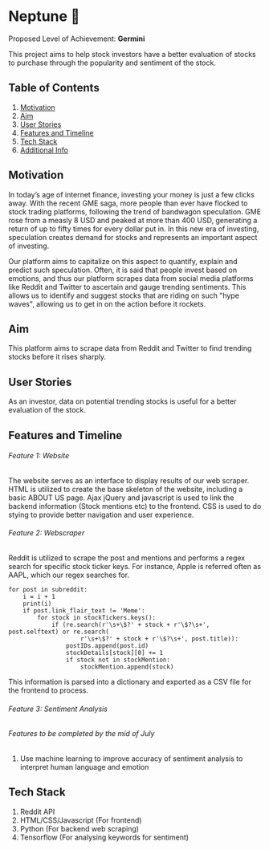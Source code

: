 # Neptune :rocket:

Proposed Level of Achievement: **Germini**

This project aims to help stock investors have a better evaluation of stocks to purchase through the popularity and sentiment of the stock.

## Table of Contents
1. [Motivation](https://github.com/ykwei7/stockscraper/blob/main/README.md#motivation)
2. [Aim](https://github.com/ykwei7/stockscraper/blob/main/README.md#aim)
3. [User Stories](https://github.com/ykwei7/stockscraper/blob/main/README.md#user-stories)
4. [Features and Timeline](https://github.com/ykwei7/stockscraper/blob/main/README.md#features-and-timeline)
5. [Tech Stack](https://github.com/ykwei7/stockscraper/blob/main/README.md#tech-stack)
6. [Additional Info](https://github.com/ykwei7/stockscraper/blob/main/README.md#additional-info)


## Motivation
In today’s age of internet finance, investing your money is just a few clicks away. With the recent GME saga, more people than ever have flocked to stock trading platforms, following the trend of bandwagon speculation. GME rose from a measly 8 USD and peaked at more than 400 USD, generating a return of up to fifty times for every dollar put in.
In this new era of investing, speculation creates demand for stocks and represents an important aspect of investing. 

Our platform aims to capitalize on this aspect to quantify, explain and predict such speculation.  Often, it is said that people invest based on emotions, and thus our platform scrapes data from social media platforms like Reddit and Twitter to ascertain and gauge trending sentiments. This allows us to identify and suggest stocks that are riding on such "hype waves", allowing us to get in on the action before it rockets.

## Aim
This platform aims to scrape data from Reddit and Twitter to find trending stocks before it rises sharply. 

## User Stories
As an investor, data on potential trending stocks is useful for a better evaluation of the stock.

## Features and Timeline

###### Feature 1: Website
The website serves as an interface to display results of our web scraper. 
HTML is utilized to create the base skeleton of the website, including a basic ABOUT US page.
Ajax jQuery and javascript is used to link the backend information (Stock mentions etc) to the frontend.
CSS is used to do stying to provide better navigation and user experience.

###### Feature 2: Webscraper
Reddit is utilized to scrape the post and mentions and performs a regex search for specific stock ticker keys.
For instance, Apple is referred often as AAPL, which our regex searches for.

```
for post in subreddit:
    i = i + 1
    print(i)
    if post.link_flair_text != 'Meme':
        for stock in stockTickers.keys():
            if (re.search(r'\s+\$?' + stock + r'\$?\s+', post.selftext) or re.search(
                    r'\s+\$?' + stock + r'\$?\s+', post.title)):
                postIDs.append(post.id)
                stockDetails[stock][0] += 1
                if stock not in stockMention:
                    stockMention.append(stock)
```

This information is parsed into a dictionary and exported as a CSV file for the frontend to process.
 
###### Feature 3: Sentiment Analysis






###### Features to be completed by the mid of July      
1. Use machine learning to improve accuracy of sentiment analysis to interpret human language and emotion
 
## Tech Stack
1. Reddit API
2. HTML/CSS/Javascript (For frontend)
3. Python (For backend web scraping)
4. Tensorflow (For analysing keywords for sentiment)

<!-- 
Additional features to look at:
1. Rate of increase of upvotes and commenting over time that determines popularity
2. Length of comments to prevent bot manipulation 
3. Whether to ignore penny stock mentions  
4. Analysis of mentions to price movement correlation 
5. Machine learning AI to pick up on sentiment heavy keywords  
6. Pick up on stock sentiments of key players in the stock market e.g Elon Musk and give higher weightage  
7. Scrape data from other websites such as Twitter/4Chan 
8. DD tagged post - More weightage based on length 
-->




